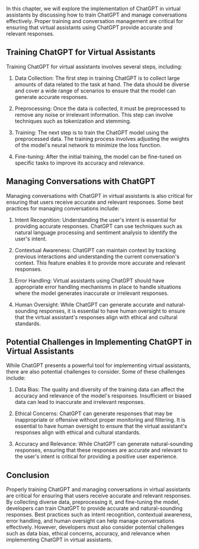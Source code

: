 
In this chapter, we will explore the implementation of ChatGPT in virtual assistants by discussing how to train ChatGPT and manage conversations effectively. Proper training and conversation management are critical for ensuring that virtual assistants using ChatGPT provide accurate and relevant responses.

Training ChatGPT for Virtual Assistants
---------------------------------------

Training ChatGPT for virtual assistants involves several steps, including:

1. Data Collection: The first step in training ChatGPT is to collect large amounts of data related to the task at hand. The data should be diverse and cover a wide range of scenarios to ensure that the model can generate accurate responses.

2. Preprocessing: Once the data is collected, it must be preprocessed to remove any noise or irrelevant information. This step can involve techniques such as tokenization and stemming.

3. Training: The next step is to train the ChatGPT model using the preprocessed data. The training process involves adjusting the weights of the model's neural network to minimize the loss function.

4. Fine-tuning: After the initial training, the model can be fine-tuned on specific tasks to improve its accuracy and relevance.

Managing Conversations with ChatGPT
-----------------------------------

Managing conversations with ChatGPT in virtual assistants is also critical for ensuring that users receive accurate and relevant responses. Some best practices for managing conversations include:

1. Intent Recognition: Understanding the user's intent is essential for providing accurate responses. ChatGPT can use techniques such as natural language processing and sentiment analysis to identify the user's intent.

2. Contextual Awareness: ChatGPT can maintain context by tracking previous interactions and understanding the current conversation's context. This feature enables it to provide more accurate and relevant responses.

3. Error Handling: Virtual assistants using ChatGPT should have appropriate error handling mechanisms in place to handle situations where the model generates inaccurate or irrelevant responses.

4. Human Oversight: While ChatGPT can generate accurate and natural-sounding responses, it is essential to have human oversight to ensure that the virtual assistant's responses align with ethical and cultural standards.

Potential Challenges in Implementing ChatGPT in Virtual Assistants
------------------------------------------------------------------

While ChatGPT presents a powerful tool for implementing virtual assistants, there are also potential challenges to consider. Some of these challenges include:

1. Data Bias: The quality and diversity of the training data can affect the accuracy and relevance of the model's responses. Insufficient or biased data can lead to inaccurate and irrelevant responses.

2. Ethical Concerns: ChatGPT can generate responses that may be inappropriate or offensive without proper monitoring and filtering. It is essential to have human oversight to ensure that the virtual assistant's responses align with ethical and cultural standards.

3. Accuracy and Relevance: While ChatGPT can generate natural-sounding responses, ensuring that these responses are accurate and relevant to the user's intent is critical for providing a positive user experience.

Conclusion
----------

Properly training ChatGPT and managing conversations in virtual assistants are critical for ensuring that users receive accurate and relevant responses. By collecting diverse data, preprocessing it, and fine-tuning the model, developers can train ChatGPT to provide accurate and natural-sounding responses. Best practices such as intent recognition, contextual awareness, error handling, and human oversight can help manage conversations effectively. However, developers must also consider potential challenges such as data bias, ethical concerns, accuracy, and relevance when implementing ChatGPT in virtual assistants.
